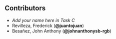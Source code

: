 ## Contributors

- _Add your name here in Task C_
- Revilleza, Frederick (**@juantojuan**)
- Besañez, John Anthony (**@johnanthonysb-rgb**)